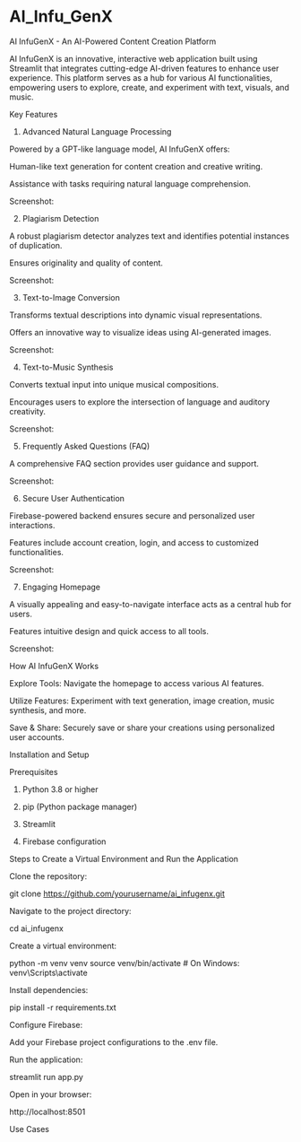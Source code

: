 # AI_Infu_GenX
AI InfuGenX - An AI-Powered Content Creation Platform

AI InfuGenX is an innovative, interactive web application built using Streamlit that integrates cutting-edge AI-driven features to enhance user experience. This platform serves as a hub for various AI functionalities, empowering users to explore, create, and experiment with text, visuals, and music.

Key Features

1. Advanced Natural Language Processing

Powered by a GPT-like language model, AI InfuGenX offers:

Human-like text generation for content creation and creative writing.

Assistance with tasks requiring natural language comprehension.

Screenshot:


2. Plagiarism Detection

A robust plagiarism detector analyzes text and identifies potential instances of duplication.

Ensures originality and quality of content.

Screenshot:


3. Text-to-Image Conversion

Transforms textual descriptions into dynamic visual representations.

Offers an innovative way to visualize ideas using AI-generated images.

Screenshot:


4. Text-to-Music Synthesis

Converts textual input into unique musical compositions.

Encourages users to explore the intersection of language and auditory creativity.

Screenshot:


5. Frequently Asked Questions (FAQ)

A comprehensive FAQ section provides user guidance and support.

Screenshot:


6. Secure User Authentication

Firebase-powered backend ensures secure and personalized user interactions.

Features include account creation, login, and access to customized functionalities.

Screenshot:


7. Engaging Homepage

A visually appealing and easy-to-navigate interface acts as a central hub for users.

Features intuitive design and quick access to all tools.

Screenshot:


How AI InfuGenX Works

Explore Tools: Navigate the homepage to access various AI features.

Utilize Features: Experiment with text generation, image creation, music synthesis, and more.

Save & Share: Securely save or share your creations using personalized user accounts.


Installation and Setup

Prerequisites

1. Python 3.8 or higher

2. pip (Python package manager)

3. Streamlit

4. Firebase configuration

   

Steps to Create a Virtual Environment and Run the Application

Clone the repository:

git clone https://github.com/yourusername/ai_infugenx.git

Navigate to the project directory:

cd ai_infugenx

Create a virtual environment:

python -m venv venv
source venv/bin/activate   # On Windows: venv\Scripts\activate

Install dependencies:

pip install -r requirements.txt

Configure Firebase:

Add your Firebase project configurations to the .env file.

Run the application:

streamlit run app.py

Open in your browser:

http://localhost:8501

Use Cases
